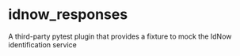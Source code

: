 # idnow_responses
A third-party pytest plugin that provides a fixture to mock the IdNow identification service
